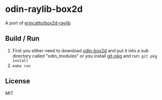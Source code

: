 # odin-raylib-box2d

A port of [erincatto/box2d-raylib](https://github.com/erincatto/box2d-raylib)

## Build / Run

1. First you either need to download [odin-box2d](https://github.com/cr1sth0fer/odin-box2d) and put it into a sub directory called "odin_modules" or you install [git-pkg](https://github.com/atomicptr/gitpkg) and run: ```git pkg install```
2. ```make run```

## License

MIT
